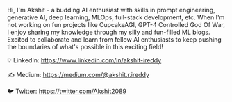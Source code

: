 Hi, I'm Akshit - a budding AI enthusiast with skills in prompt engineering, generative AI, deep learning, MLOps, full-stack development, etc. When I'm not working on fun projects like CupcakeAGI, GPT-4 Controlled God Of War, I enjoy sharing my knowledge through my silly and fun-filled ML blogs. Excited to collaborate and learn from fellow AI enthusiasts to keep pushing the boundaries of what's possible in this exciting field! 

💡 LinkedIn: https://www.linkedin.com/in/akshit-ireddy

✍️ Medium: https://medium.com/@akshit.r.ireddy 

🐦 Twitter: https://twitter.com/Akshit2089
<!---
AkshitIreddy/AkshitIreddy is a ✨ special ✨ repository because its `README.md` (this file) appears on your GitHub profile.
You can click the Preview link to take a look at your changes.
--->
